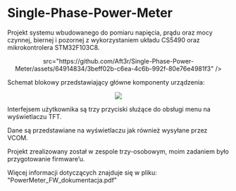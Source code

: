 # Single-Phase-Power-Meter
Projekt systemu wbudowanego do pomiaru napięcia, prądu oraz mocy czynnej, biernej i pozornej z wykorzystaniem układu CS5490 oraz mikrokontrolera STM32F103C8. 

<p align="center">
src="https://github.com/Aft3r/Single-Phase-Power-Meter/assets/64914834/3beff02b-c6ea-4c6b-992f-80e76e4981f3" />
</p>

Schemat blokowy przedstawiający główne komponenty urządzenia:

<p align="center">
  <img src="https://github.com/Aft3r/Single-Phase-Power-Meter/assets/64914834/570f70e5-ea27-46e4-a4ce-7e2af9d32d09" />
</p>

Interfejsem użytkownika są trzy przyciski służące do obsługi menu na wyświetlaczu TFT. 

Dane są przedstawiane na wyświetlaczu jak również wysyłane przez VCOM.

Projekt zrealizowany został w zespole trzy-osobowym, moim zadaniem było
przygotowanie firmware’u.

Więcej informacji dotyczących znajduje się w pliku: "PowerMeter_FW_dokumentacja.pdf"

